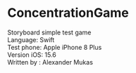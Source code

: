 # ConcentrationGame
Storyboard simple test game
<br />
Language: Swift
<br />
Test phone: Apple iPhone 8 Plus
<br />
Version iOS: 15.6
<br />
Written by : Alexander Mukas
